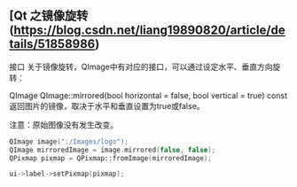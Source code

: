   ## [Qt 之镜像旋转(https://blog.csdn.net/liang19890820/article/details/51858986)
  接口
关于镜像旋转，QImage中有对应的接口，可以通过设定水平、垂直方向旋转：

QImage QImage::mirrored(bool horizontal = false, bool vertical = true) const
返回图片的镜像，取决于水平和垂直设置为true或false。

注意：原始图像没有发生改变。

```cpp
QImage image(":/Images/logo");
QImage mirroredImage = image.mirrored(false, false);
QPixmap pixmap = QPixmap::fromImage(mirroredImage);

ui->label->setPixmap(pixmap);
```
